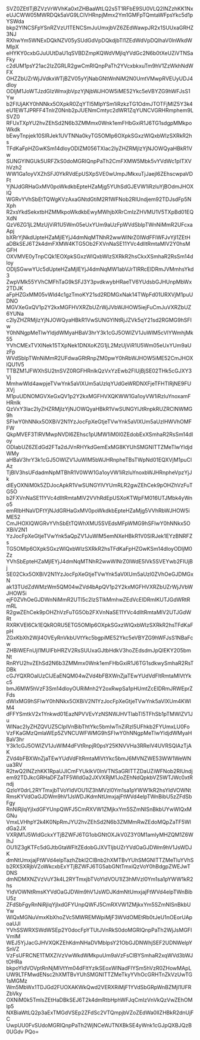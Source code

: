 SVZ0ZEtITjBZVzVrWVhKa0xtZHBaaWtLQ2s5T1RFbE9SU0VLQ2lNZzhKK1Nx
eUJCWW05MWRDQk5aVG9LClVHRnpjMmx2Ym1GMFpTQmtaWFpsYkc5d1pYSWda
bkp2YlNCSFpYSnRZVzU1TENCSmJuUmxjbVZ6ZEdWawpJR2x1SUUxaGRHZ3NJ
RXhwYm5WNExDQkNZV05ySUdGdVpDQkdjbTl1ZEdWdVpDQlhaV0lnWkdWMlpX
eHYKY0cxbGJuUUtDaU1qSVBDZmpKQWdVMjlqYVdGc2N6b0tXeUZiVTNSaFky
c2dUM1psY21ac2IzZGRLR2gwCmRIQnpPaTh2YVcxbkxuTm9hV1ZzWkhNdWFX
OHZZbUZrWjJVdkxWTjBZV05yYjNabGNtWnNiM2N0UmtVMwpRVEUyUDJ4dloy
ODljM1JoWTJzdGIzWmxjbVpzYjNjbWJHOW5iME52Ykc5eVBYZG9hWFJsS1Yw
b2FIUjAKY0hNNkx5OXpkR0ZqYTI5MlpYSm1iRzkzTG1OdmJTOTFjMlZ5Y3k4
eU1EWTJPRFF4TnlrZ0Nnb2pJUENmCmtyc2dWR1ZqYUNCVGRHRmphem9LSVZ0
RFUxTXpYU2hvZEhSd2N6b3ZMMmx0Wnk1emFHbGxiR1J6TG1sdgpMMkpoWkdk
bEwyTnpjek10SlRJek1UVTNNa0kyTG5OMlp6OXpkSGxzWlQxbWIzSXRkR2hs
TFdKaFpHZGwKSm14dloyODlZM056TXlac2IyZHZRMjlzYjNJOWQyaHBkR1Vw
SUNGYlNGUk5URFZkS0doMGRIQnpPaTh2CmFXMW5Mbk5vYVdWc1pITXVhVzh2
WW1Ga1oyVXZhSFJ0YkRVdEpUSXpSVE0wUmpJMkxuTjJaejl6ZEhscwpaVDFt
YjNJdGRHaGxMV0poWkdkbEpteHZaMjg5YUhSdGJEVW1iRzluYjBOdmJHOXlQ
WGRvYVhSbEtTQWgKVzAxaGNtdGtiM2R1WFNob2RIUndjem92TDJsdFp5NXph
R2xsYkdSekxtbHZMMkpoWkdkbEwyMWhjbXRrCmIzZHVMU1V5TXpBd01EQXdN
QzV6ZG1jL2MzUjViR1U5Wm05eUxYUm9aUzFpWVdSblpTWnNiMmR2UFcxaApj
bXRrYjNkdUpteHZaMjlEYjJ4dmNqMTNhR2wwWlNrZ0lWdFFlWFJvYjI1ZEtH
aDBkSEJ6T2k4dmFXMW4KTG5Ob2FXVnNaSE11YVc4dlltRmtaMlV2Y0hsMGFH
OXVMVE0yTnpCQk1EOXpkSGxzWlQxbWIzSXRkR2hsCkxXSmhaR2RsSm14dloy
ODljSGwwYUc5dUpteHZaMjlEYjJ4dmNqMW1abVJrTlRRcElDRmJVMmhsYkd3
ZwpVMk55YVhCMFhTaG9kSFJ3Y3pvdkwybHRaeTV6YUdsbGJHUnpMbWx2TDJK
aFpHZGxMM05vWld4c1gzTmoKY21sd2RDMGxNak14TWpFd01URXVjM1puUDNO
MGVXeGxQV1p2Y2kxMGFHVXRZbUZrWjJVbWJHOW5iejFuCmJuVXRZbUZ6YUNa
c2IyZHZRMjlzYjNJOWQyaHBkR1VwSUNGYlNtRjJZVk5qY21sd2RGMG9hSFIw
Y0hNNgpMeTlwYldjdWMyaHBaV3hrY3k1cGJ5OWlZV1JuWlM5cVlYWmhjMk55
YVhCMExTVXlNek15TXpNek1DNXoKZG1jL2MzUjViR1U5Wm05eUxYUm9aUzFp
WVdSblpTWnNiMmR2UFdwaGRtRnpZM0pwY0hRbWJHOW5iME52CmJHOXlQU1V5
TTBZM1JFWXhSU2tnSVZ0RGFHRnlkQzVxYzEwb2FIUjBjSE02THk5cGJXY3Vj
MmhwWld4awpjeTVwYnk5aVlXUm5aUzlqYUdGeWRDNXFjeTFHTlRjNE9FUXVj
M1puUDNOMGVXeGxQV1p2Y2kxMGFHVXQKWW1Ga1oyVW1iRzluYnoxamFHRnlk
QzVxY3lac2IyZHZRMjlzYjNJOWQyaHBkR1VwSUNGYlJtRnpkRUZRClNWMG9h
SFIwY0hNNkx5OXBiV2N1YzJocFpXeGtjeTVwYnk5aVlXUm5aUzlHWVhOMFFW
QkpMVEF3TlRVMwpNVDl6ZEhsc1pUMW1iM0l0ZEdobExXSmhaR2RsSm14dloy
ODlabUZ6ZEdGd2FTa2dJVnRHYkdGemExMG8KYUhSMGNITTZMeTlwYldjdWMy
aHBaV3hrY3k1cGJ5OWlZV1JuWlM5bWJHRnpheTBsTWpNd01EQXVjM1puClAz
TjBlV3hsUFdadmNpMTBhR1V0WW1Ga1oyVW1iRzluYnoxbWJHRnpheVpzYjJk
dlEyOXNiM0k5ZDJocApkR1VwSUNGYlVYUmRLR2gwZEhCek9pOHZhVzFuTG5O
b2FXVnNaSE11YVc4dlltRmtaMlV2VVhRdEpUSXoKTWpFM016UTJMbk4yWno5
emRIbHNaVDFtYjNJdGRHaGxMV0poWkdkbEpteHZaMjg5VVhRbWJHOW5iME52
CmJHOXlQWGRvYVhSbEtTQWhXMU5SVEdsMFpWMG9hSFIwY0hNNkx5OXBiV2N1
YzJocFpXeGtjeTVwYnk5aQpZV1JuWlM5emNXeHBkR1V0SlRJek1EYzBNRFZs
TG5OMlp6OXpkSGxzWlQxbWIzSXRkR2hsTFdKaFpHZGwKSm14dloyODljM0Zz
YVhSbEpteHZaMjlEYjJ4dmNqMTNhR2wwWlNrZ0lWdE5lVk5SVEYwb2FIUjBj
SE02Ckx5OXBiV2N1YzJocFpXeGtjeTVwYnk5aVlXUm5aUzl0ZVhOeGJDMGxN
ak13TUdZdWMzWm5QM04wZVd4bApQV1p2Y2kxMGFHVXRZbUZrWjJVbWJHOW5i
ejF0ZVhOeGJDWnNiMmR2UTI5c2IzSTlkMmhwZEdVcElDRmIKUTJGdWRtRmRL
R2gwZEhCek9pOHZhVzFuTG5Ob2FXVnNaSE11YVc4dlltRmtaMlV2UTJGdWRt
RXRKVEl6Ck1EQkRORU5ETG5OMlp6OXpkSGxzWlQxbWIzSXRkR2hsTFdKaFpH
ZGxKbXh2WjI4OVEyRnVkbUVtYkc5bgpiME52Ykc5eVBYZG9hWFJsS1NBaFcw
ZHBiWEFnUjI1MUlFbHRZV2RsSUUxaGJtbHdkV3hoZEdsdmJpQlEKY205bmNt
RnRYU2hvZEhSd2N6b3ZMMmx0Wnk1emFHbGxiR1J6TG1sdkwySmhaR2RsTDBk
cGJYQXROalUzClJEaENQM04wZVd4bFBXWnZjaTEwYUdVdFltRmtaMlVtYkc5
bmJ6MW5hVzF3Sm14dloyOURiMnh2Y2oxRwpSa1pHUmtZcElDRmJRWEprZFds
dWIxMG9hSFIwY0hNNkx5OXBiV2N1YzJocFpXeGtjeTVwYnk5aVlXUm4KWlM4
dFFYSmtkV2x1Ynkwd01EazNPVVEvYzNSNWJHVTlabTl5TFhSb1pTMWlZV1Ju
WlNac2IyZHZQVUZ5ClpIVnBibThtYkc5bmIwTnZiRzl5UFhkb2FYUmxLU0Fo
VzFKaGMzQmlaWEp5ZVNCUWFWMG9hSFIwY0hNNgpMeTlwYldjdWMyaHBaV3hr
Y3k1cGJ5OWlZV1JuWlM4dFVtRnpjR0psY25KNVVHa3RRelV4UVRSQlAzTjAK
ZVd4bFBXWnZjaTEwYUdVdFltRmtaMlVtYkc5bmJ6MVNZWE53WW1WeWNua3RV
R2twQ2lNZzhKK1RpaUJICmFYUklkV0lnVTNSaGRITTZDaUZiWFNob2RIUndj
em92TDJkcGRHaDFZaTF5WldGa2JXVXRjM1JoZEhNdQpkbVZ5WTJWc0xtRndj
QzloY0drL2RYTmxjbTVoYldVOU1IZ3hMVzl0Ym1sa1pYWW1kR2hsYldVOWNt
RmsKYVdOaGJDWm9hV1JsWDJKdmNtUmxjajFtWVd4elpTWnBibU5zZFdSbFgy
RnNiRjlqYjIxdGFYUnpQWFJ5CmRXVW1ZMjkxYm5SZmNISnBkbUYwWlQxMGNu
VmxLVHhpY2k4K0NpRmJYU2hvZEhSd2N6b3ZMMmRwZEdoMQpZaTF5WldGa2JX
VXRjM1J5WldGckxYTjBZWFJ6TG1obGNtOXJkV0Z3Y0M1amIyMHZQM1Z6WlhJ
OU1IZ3gKTFc5dGJtbGtaWFltZEdobGJXVTljbUZrYVdOaGJDWm9hV1JsWDJK
dmNtUmxjajFtWVd4elpTazhZbkl2ClBnb2hXMTBvYUhSMGNITTZMeTluYVhS
b2RXSXRjbVZoWkcxbExYTjBZWFJ6TG5abGNtTmxiQzVoY0hBdgpZWEJwTDNS
dmNDMXNZVzVuY3k4L2RYTmxjbTVoYldVOU1IZ3hMVzl0Ym1sa1pYWW1kR2hs
YldVOWNtRmsKYVdOaGJDWm9hV1JsWDJKdmNtUmxjajFtWVd4elpTWnBibU5z
ZFdSbFgyRnNiRjlqYjIxdGFYUnpQWFJ5CmRXVW1ZMjkxYm5SZmNISnBkbUYw
WlQxMGNuVmxKbXhoZVc5MWREMWpiMjF3WVdOMEtRb0tJeU1nOEorUApoaUJI
YVhSSWRXSWdWSEp2Y0docFpYTUtJVnRkS0doMGRIQnpPaTh2WjJsMGFIVmlM
WEJ5YjJacGJHVXQKZEhKdmNHaDVMblpsY21ObGJDNWhjSEF2UDNWelpYSnVZ
VzFsUFRCNE1TMXZiVzVwWkdWMkpuUm9aVzFsClBYSmhaR2xqWVd3bWJtOHRa
bkpoYldVOVptRnNjMlVtYm04dFltYzlkSEoxWlNadFlYSm5hVzR0ZHowMApL
UW9LTFMwdENsc2hXMTBvYUhSMGNITTZMeTkyYVhOcGRHTnZkVzUwTG1sMGMz
Wm5MbWx1TDJGd2FUOXAKWkQwd2VERXRiMjF1YVdSbGRpWnBZMjl1UFRZbVky
OXNiM0k5TmlsZEtHaDBkSEJ6T2k4dmRtbHphWFJqCmIzVnVkQzVwZEhOMlp5
NXBiaWtLQ2p3aExTMGdVSEp2ZFdSc2VTQmpjbVZoZEdWa0lIZHBkR2dnUjFC
UwpUU0FvSUdoMGRIQnpPaTh2WjNCeWJTNXBkSE4yWnk1cGJpQXBJQzB0UGdv
PQo=
